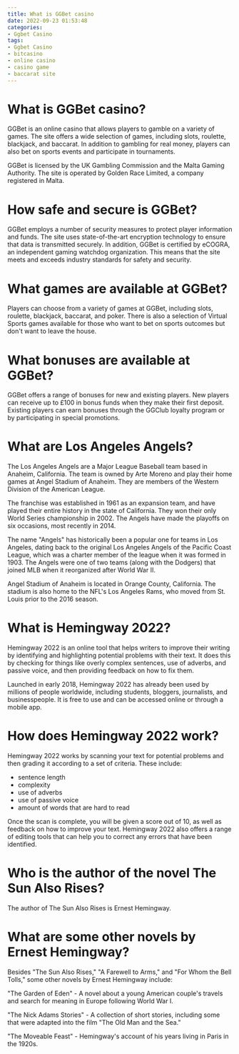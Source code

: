 ```yaml
---
title: What is GGBet casino
date: 2022-09-23 01:53:48
categories:
- Ggbet Casino
tags:
- Ggbet Casino
- bitcasino
- online casino
- casino game
- baccarat site
---
```



#  What is GGBet casino?

GGBet is an online casino that allows players to gamble on a variety of games. The site offers a wide selection of games, including slots, roulette, blackjack, and baccarat. In addition to gambling for real money, players can also bet on sports events and participate in tournaments.

GGBet is licensed by the UK Gambling Commission and the Malta Gaming Authority. The site is operated by Golden Race Limited, a company registered in Malta.

# How safe and secure is GGBet?

GGBet employs a number of security measures to protect player information and funds. The site uses state-of-the-art encryption technology to ensure that data is transmitted securely. In addition, GGBet is certified by eCOGRA, an independent gaming watchdog organization. This means that the site meets and exceeds industry standards for safety and security.

# What games are available at GGBet?

Players can choose from a variety of games at GGBet, including slots, roulette, blackjack, baccarat, and poker. There is also a selection of Virtual Sports games available for those who want to bet on sports outcomes but don't want to leave the house.

# What bonuses are available at GGBet?

GGBet offers a range of bonuses for new and existing players. New players can receive up to £100 in bonus funds when they make their first deposit. Existing players can earn bonuses through the GGClub loyalty program or by participating in special promotions.

#  What are Los Angeles Angels?

The Los Angeles Angels are a Major League Baseball team based in Anaheim, California. The team is owned by Arte Moreno and play their home games at Angel Stadium of Anaheim. They are members of the Western Division of the American League.

The franchise was established in 1961 as an expansion team, and have played their entire history in the state of California. They won their only World Series championship in 2002. The Angels have made the playoffs on six occasions, most recently in 2014.

The name "Angels" has historically been a popular one for teams in Los Angeles, dating back to the original Los Angeles Angels of the Pacific Coast League, which was a charter member of the league when it was formed in 1903. The Angels were one of two teams (along with the Dodgers) that joined MLB when it reorganized after World War II.

Angel Stadium of Anaheim is located in Orange County, California. The stadium is also home to the NFL's Los Angeles Rams, who moved from St. Louis prior to the 2016 season.

#  What is Hemingway 2022?

Hemingway 2022 is an online tool that helps writers to improve their writing by identifying and highlighting potential problems with their text. It does this by checking for things like overly complex sentences, use of adverbs, and passive voice, and then providing feedback on how to fix them.

Launched in early 2018, Hemingway 2022 has already been used by millions of people worldwide, including students, bloggers, journalists, and businesspeople. It is free to use and can be accessed online or through a mobile app.

# How does Hemingway 2022 work?

Hemingway 2022 works by scanning your text for potential problems and then grading it according to a set of criteria. These include:

- sentence length
- complexity
- use of adverbs
- use of passive voice
- amount of words that are hard to read

Once the scan is complete, you will be given a score out of 10, as well as feedback on how to improve your text. Hemingway 2022 also offers a range of editing tools that can help you to correct any errors that have been identified.

#  Who is the author of the novel The Sun Also Rises?

The author of The Sun Also Rises is Ernest Hemingway.

#  What are some other novels by Ernest Hemingway?

Besides  "The Sun Also Rises," "A Farewell to Arms," and "For Whom the Bell Tolls," some other novels by Ernest Hemingway include:

"The Garden of Eden" - A novel about a young American couple's travels and search for meaning in Europe following World War I.

"The Nick Adams Stories" - A collection of short stories, including some that were adapted into the film "The Old Man and the Sea."

"The Moveable Feast" - Hemingway's account of his years living in Paris in the 1920s.